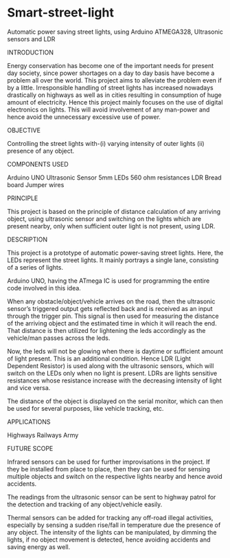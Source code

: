 # Smart-street-light
Automatic power saving street lights, using Arduino ATMEGA328, Ultrasonic sensors and LDR


INTRODUCTION
	

Energy conservation has become one of the important needs for present day society, since power shortages on a day to day basis have become a problem all over the world. This project aims to alleviate the problem even if by a little.
	Irresponsible handling of street lights has increased nowadays drastically on highways as well as in cities resulting in consumption of huge amount of electricity. Hence this project mainly focuses on the use of digital electronics on lights. This will avoid involvement of any man-power and hence avoid the unnecessary excessive use of power. 


OBJECTIVE
	

Controlling the street lights with-(i) varying intensity of outer lights (ii) presence of any object.


COMPONENTS USED


Arduino UNO
Ultrasonic Sensor
5mm LEDs
560 ohm resistances
LDR
Bread board
Jumper wires




PRINCIPLE
	

This project is based on the principle of distance calculation of any arriving object, using ultrasonic sensor and switching on the lights which are present nearby, only when sufficient outer light is not present, using LDR.





DESCRIPTION
	

This project is a prototype of automatic power-saving street lights. Here, the LEDs represent the street lights. It mainly portrays a single lane, consisting of a series of lights.

 Arduino UNO, having the ATmega IC is used for programming the entire code involved in this idea. 

When any obstacle/object/vehicle arrives on the road, then the ultrasonic sensor’s triggered  output gets reflected back and is received as an input through the trigger pin. This signal is then  used for measuring the distance of the arriving object and the estimated time in which it will reach the end. That distance is then utilized for lightening the leds accordingly as the vehicle/man passes across the leds.
	
Now, the leds will not be glowing when there is daytime or sufficient amount of light present. This is an additional condition. Hence LDR (Light Dependent Resistor) is used along with the ultrasonic sensors, which will switch on the LEDs only when no light is present. LDRs are lights sensitive resistances whose resistance increase with the decreasing intensity of light and vice versa.
	
The distance of the object is displayed on the serial monitor, which can then be used for several purposes, like vehicle tracking, etc.



APPLICATIONS


Highways
Railways
Army


FUTURE SCOPE

Infrared sensors can be used for further improvisations in the project. If they be installed from place to place, then they can be used for sensing multiple objects and switch on the respective lights nearby and hence avoid accidents.

The readings from the ultrasonic sensor can be sent to highway patrol for the detection and tracking of any object/vehicle easily.

Thermal sensors can be added for tracking any off-road illegal activities, especially by sensing a sudden rise/fall in temperature due the presence of any object.
The intensity of the lights can be manipulated, by dimming the lights, if no object movement is detected, hence avoiding accidents and saving energy as well.



